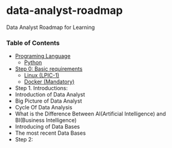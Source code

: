# data-analyst-roadmap
Data Analyst Roadmap for Learning


### Table of Contents

- [Programing Language](#programing-language)
  - [Python](#Python)
- [Step 0: Basic requirements](#step-0-basic-requirements)
  - [Linux (LPIC-1)](#linux-lpic-1)
  - [Docker (Mandatory)](#docker-mandatory)
- Step 1. Introductions:
- Introduction of Data Analyst
- Big Picture of Data Analyst
- Cycle Of Data Analysis
- What is the Difference Between AI(Artificial Intelligence) and BI(Business Intelligence)
- Introducing of Data Bases
- The most recent Data Bases
- Step 2:
 